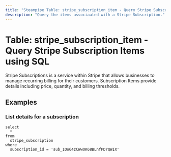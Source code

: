 ```yaml
---
title: "Steampipe Table: stripe_subscription_item - Query Stripe Subscriptions using SQL"
description: "Query the items associaated with a Stripe Subscription."
---
```


# Table: stripe_subscription_item - Query Stripe Subscription Items using SQL

Stripe Subscriptions is a service within Stripe that allows businesses to manage recurring billing for their customers. Subscription Items provide details including price, quantity, and billing thresholds.

## Examples

### List details for a subscription

```sql+postgres
select
  *
from
  stripe_subscription
where
  subscription_id = 'sub_1Oo64zCWwOK68BLnfPDrQWIX'
```
